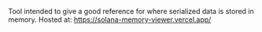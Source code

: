Tool intended to give a good reference for where serialized data is stored in memory.
Hosted at: https://solana-memory-viewer.vercel.app/
